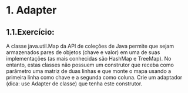 # 1. Adapter
## 1.1.Exercício:

A classe java.util.Map da API de coleções de Java permite que sejam armazenados pares de objetos (chave
e valor) em uma de suas implementações (as mais conhecidas são HashMap e TreeMap). No entanto, estas
classes não possuem um construtor que receba como parâmetro uma matriz de duas linhas e que monte o
mapa usando a primeira linha como chave e a segunda como coluna. Crie um adaptador (dica: use Adapter
de classe) que tenha este construtor.
